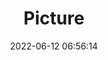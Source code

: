 ---
weight: 1
images:
- /images/edited/23.jpeg
title: Picture
date: 2022-06-12 06:56:14
tags: [luminarneo,work,ILCE7M3,50.0]
---